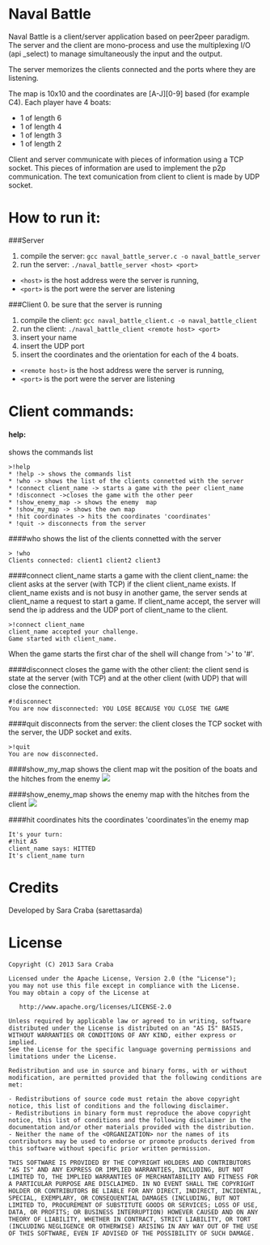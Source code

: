 Naval Battle
===========
Naval Battle is a client/server application based on peer2peer paradigm. 
The server and the client are mono-process and use the multiplexing I/O (api _select) to manage simultaneously the input and the output.

The server memorizes the clients connected and the ports where they are listening.

The map is 10x10 and the coordinates are [A-J][0-9] based (for example C4).
Each player have 4 boats:
- 1 of length 6
- 1 of length 4
- 1 of length 3
- 1 of length 2

Client and server communicate with pieces of information using a TCP socket. This pieces of information are used to implement the p2p communication. The text comunication from client to client is made by UDP socket.

How to run it:
===========
###Server
1. compile the server: `gcc naval_battle_server.c -o naval_battle_server`
2. run the server: `./naval_battle_server <host> <port>`

* `<host>` is the host address were the server is running,
* `<port>` is the port were the server are listening


###Client
0. be sure that the server is running
1. compile the client: `gcc naval_battle_client.c -o naval_battle_client`
2. run the client: `./naval_battle_client <remote host> <port>`
3. insert your name
4. insert the UDP port
5. insert the coordinates and the orientation for each of the 4 boats.

- `<remote host>` is the host address were the server is running,
- `<port>` is the port were the server are listening

Client commands:
===========
#### help:
shows the commands list

    >!help
    * !help -> shows the commands list
    * !who -> shows the list of the clients connetted with the server
    * !connect client_name -> starts a game with the peer client_name
    * !disconnect ->closes the game with the other peer
    * !show_enemy_map -> shows the enemy  map
    * !show_my_map -> shows the own map
    * !hit coordinates -> hits the coordinates 'coordinates'
    * !quit -> disconnects from the server

####who 
shows the list of the clients connetted with the server

    > !who
    Clients connected: client1 client2 client3 

####connect client_name 
starts a game with the client client_name: the client asks at the server (with TCP) if the client client_name exists. If client_name exists and is not busy in another game, the server sends at client_name a request to start a game. If client_name accept, the server will send the ip address and the UDP port of client_name to the client. 

    >!connect client_name
    client_name accepted your challenge.
    Game started with client_name.


When the game starts the first char of the shell will change from '>' to '#'.

####disconnect 
closes the game with the other client: the client send is state at the server (with TCP) and at the other client (with UDP) that will close the connection.

    #!disconnect
    You are now disconnected: YOU LOSE BECAUSE YOU CLOSE THE GAME

####quit
disconnects from the server: the client closes the TCP socket with the server, the UDP socket and exits.

    >!quit 
    You are now disconnected.

####show_my_map 
shows the client map wit the position of the boats and the hitches from the enemy
![](sarettasarda.github.com/NavalBattle/img/show_my_map.jpg)

####show_enemy_map 
shows the enemy  map with the hitches from the client
![](sarettasarda.github.com/NavalBattle/img/show_enemy_map.jpg)

####hit coordinates
hits the coordinates 'coordinates'in the enemy map

    It's your turn:
    #!hit A5
    client_name says: HITTED
    It's client_name turn

Credits
=============
Developed by Sara Craba (sarettasarda)


License
=============

    Copyright (C) 2013 Sara Craba

    Licensed under the Apache License, Version 2.0 (the "License");
    you may not use this file except in compliance with the License.
    You may obtain a copy of the License at

       http://www.apache.org/licenses/LICENSE-2.0

    Unless required by applicable law or agreed to in writing, software
    distributed under the License is distributed on an "AS IS" BASIS,
    WITHOUT WARRANTIES OR CONDITIONS OF ANY KIND, either express or implied.
    See the License for the specific language governing permissions and
    limitations under the License.

	Redistribution and use in source and binary forms, with or without modification, are permitted provided that the following conditions are met:

	- Redistributions of source code must retain the above copyright notice, this list of conditions and the following disclaimer.
	- Redistributions in binary form must reproduce the above copyright notice, this list of conditions and the following disclaimer in the documentation and/or other materials provided with the distribution.
	- Neither the name of the <ORGANIZATION> nor the names of its contributors may be used to endorse or promote products derived from this software without specific prior written permission.

	THIS SOFTWARE IS PROVIDED BY THE COPYRIGHT HOLDERS AND CONTRIBUTORS "AS IS" AND ANY EXPRESS OR IMPLIED WARRANTIES, INCLUDING, BUT NOT LIMITED TO, THE IMPLIED WARRANTIES OF MERCHANTABILITY AND FITNESS FOR A PARTICULAR PURPOSE ARE DISCLAIMED. IN NO EVENT SHALL THE COPYRIGHT HOLDER OR CONTRIBUTORS BE LIABLE FOR ANY DIRECT, INDIRECT, INCIDENTAL, SPECIAL, EXEMPLARY, OR CONSEQUENTIAL DAMAGES (INCLUDING, BUT NOT LIMITED TO, PROCUREMENT OF SUBSTITUTE GOODS OR SERVICES; LOSS OF USE, DATA, OR PROFITS; OR BUSINESS INTERRUPTION) HOWEVER CAUSED AND ON ANY THEORY OF LIABILITY, WHETHER IN CONTRACT, STRICT LIABILITY, OR TORT (INCLUDING NEGLIGENCE OR OTHERWISE) ARISING IN ANY WAY OUT OF THE USE OF THIS SOFTWARE, EVEN IF ADVISED OF THE POSSIBILITY OF SUCH DAMAGE.	
